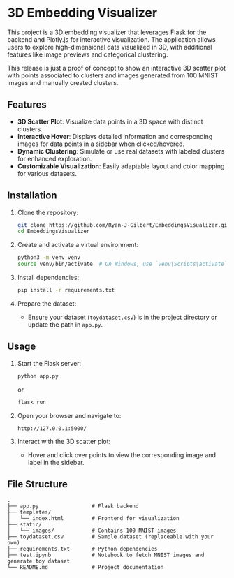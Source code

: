 # 3D Embedding Visualizer

This project is a 3D embedding visualizer that leverages Flask for the backend and Plotly.js for interactive visualization. The application allows users to explore high-dimensional data visualized in 3D, with additional features like image previews and categorical clustering.

This release is just a proof of concept to show an interactive 3D scatter plot with points associated to clusters and images generated from 100 MNIST images and manually created clusters.

## Features

- **3D Scatter Plot**: Visualize data points in a 3D space with distinct clusters.
- **Interactive Hover**: Displays detailed information and corresponding images for data points in a sidebar when clicked/hovered.
- **Dynamic Clustering**: Simulate or use real datasets with labeled clusters for enhanced exploration.
- **Customizable Visualization**: Easily adaptable layout and color mapping for various datasets.

## Installation

1. Clone the repository:
   ```bash
   git clone https://github.com/Ryan-J-Gilbert/EmbeddingsVisualizer.git
   cd EmbeddingsVisualizer
   ```

2. Create and activate a virtual environment:
   ```bash
   python3 -m venv venv
   source venv/bin/activate  # On Windows, use `venv\Scripts\activate`
   ```

3. Install dependencies:
   ```bash
   pip install -r requirements.txt
   ```

4. Prepare the dataset:
   - Ensure your dataset (`toydataset.csv`) is in the project directory or update the path in `app.py`.

## Usage

1. Start the Flask server:
   ```bash
   python app.py
   ```
   or
   ```bash
   flask run
   ```

2. Open your browser and navigate to:
   ```
   http://127.0.0.1:5000/
   ```

3. Interact with the 3D scatter plot:
   - Hover and click over points to view the corresponding image and label in the sidebar.

## File Structure

```
.
├── app.py                 # Flask backend
├── templates/
│   └── index.html         # Frontend for visualization
├── static/
│   └── images/            # Contains 100 MNIST images
├── toydataset.csv         # Sample dataset (replaceable with your own)
├── requirements.txt       # Python dependencies
├── test.ipynb             # Notebook to fetch MNIST images and generate toy dataset
└── README.md              # Project documentation
```